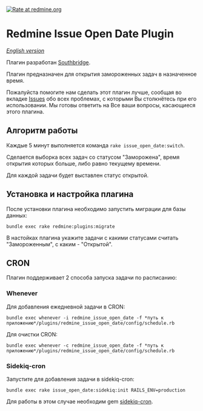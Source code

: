[![Rate at redmine.org](http://img.shields.io/badge/rate%20at-redmine.org-blue.svg?style=flat)](http://www.redmine.org/plugins/redmine_issue_open_date)

# Redmine Issue Open Date Plugin

*[English version](README.md)*

Плагин разработан [Southbridge](https://southbridge.io).

Плагин предназначен для открытия замороженных задач в назначенное время.

Пожалуйста помогите нам сделать этот плагин лучше, сообщая во вкладке [Issues](https://github.com/centosadmin/redmine_issue_open_date/issues) обо всех проблемах, с которыми Вы столкнётесь при его использовании. Мы готовы ответить на Все ваши вопросы, касающиеся этого плагина.

## Алгоритм работы

Каждые 5 минут выполняется команда `rake issue_open_date:switch`.

Сделается выборка всех задач со статусом "Заморожена", время открытия которых больше, либо равно текущему времени.

Для каждой задачи будет выставлен статус открытой.

## Установка и настройка плагина

После установки плагина необходимо запустить миграции для базы данных:

```
bundle exec rake redmine:plugins:migrate
```

В настойках плагина укажите задачи с какими статусами считать "Замороженным", с каким - "Открытой".

## CRON

Плагин поддерживает 2 способа запуска задачи по расписанию:

### Whenever

Для добавления ежедневной задачи в CRON:

```
bundle exec whenever -i redmine_issue_open_date -f *путь к приложению*/plugins/redmine_issue_open_date/config/schedule.rb
```

Для очистки CRON:

```
bundle exec whenever -c redmine_issue_open_date -f *путь к приложению*/plugins/redmine_issue_open_date/config/schedule.rb
```

### Sidekiq-cron

Запустите для добавления задачи в sidekiq-cron:

```
bundle exec rake issue_open_date:sidekiq:init RAILS_ENV=production
```

Для работы в этом случае необходим gem [sidekiq-cron](https://github.com/ondrejbartas/sidekiq-cron).